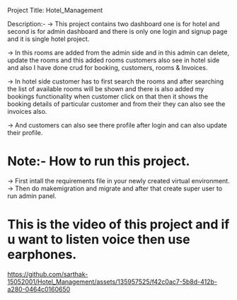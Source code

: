 Project Title: Hotel_Management

Description:- -> This project contains two dashboard one is for hotel and second is for admin dashboard and there is
 only one login and signup page and it is single hotel project.
 
-> In this rooms are added from the admin side and in this admin can delete, update the rooms and this 
 added rooms customers also see in hotel side and also I have done crud for booking, customers, rooms 
 & Invoices.
 
-> In hotel side customer has to first search the rooms and after searching the list of available rooms will be
 shown and there is also added my bookings functionality when customer click on that then it shows the
 booking details of particular customer and from their they can also see the invoices also.
 
-> And customers can also see there profile after login and can also update their profile.

# Note:- How to run this project.

-> First intall the requirements file in your newly created virtual environment.
-> Then do makemigration and migrate and after that create super user to run admin panel.



# This is the video of this project and if u want to listen voice then use earphones.

https://github.com/sarthak-15052001/Hotel_Management/assets/135957525/f42c0ac7-5b8d-412b-a280-0464c0160650

